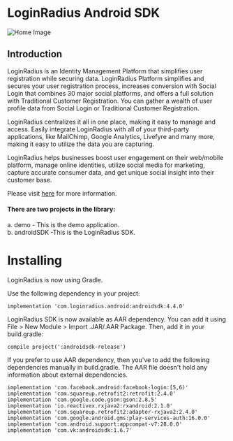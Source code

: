 # LoginRadius Android SDK
![Home Image](http://docs.lrcontent.com/resources/github/banner-1544x500.png)

## Introduction ##
LoginRadius is an Identity Management Platform that simplifies user registration while securing data. LoginRadius Platform simplifies and secures your user registration process, increases conversion with Social Login that combines 30 major social platforms, and offers a full solution with Traditional Customer Registration. You can gather a wealth of user profile data from Social Login or Traditional Customer Registration.

LoginRadius centralizes it all in one place, making it easy to manage and access. Easily integrate LoginRadius with all of your third-party applications, like MailChimp, Google Analytics, Livefyre and many more, making it easy to utilize the data you are capturing.

LoginRadius helps businesses boost user engagement on their web/mobile platform, manage online identities, utilize social media for marketing, capture accurate consumer data, and get unique social insight into their customer base.

Please visit [here](http://www.loginradius.com/) for more information.



#### There are two projects in the library:
a. demo - This is the demo application.    
b. androidSDK -This is the LoginRadius SDK.


# Installing

LoginRadius is now using Gradle.

Use the following dependency in your project:

```
implementation 'com.loginradius.android:androidsdk:4.4.0'

```

LoginRadius SDK is now available as AAR dependency. You can add it using File > New Module > Import .JAR/.AAR Package. Then, add it in your build.gradle:

```
compile project(':androidsdk-release')

```

If you prefer to use AAR dependency, then you've to add the following dependencies manually in build.gradle. The AAR file doesn't hold any information about external dependencies.

```
implementation 'com.facebook.android:facebook-login:[5,6)'
implementation 'com.squareup.retrofit2:retrofit:2.4.0'
implementation 'com.google.code.gson:gson:2.8.5'
implementation 'io.reactivex.rxjava2:rxandroid:2.1.0'
implementation 'com.squareup.retrofit2:adapter-rxjava2:2.4.0'
implementation 'com.google.android.gms:play-services-auth:16.0.0'
implementation 'com.android.support:appcompat-v7:28.0.0'
implementation 'com.vk:androidsdk:1.6.7'
```
